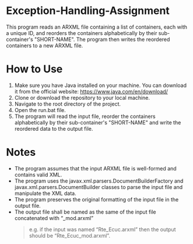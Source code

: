 # Exception-Handling-Assignment
This program reads an ARXML file containing a list of containers, each with a unique ID, and reorders the containers alphabetically by their sub-container's "SHORT-NAME". The program then writes the reordered containers to a new ARXML file.
# How to Use
  1. Make sure you have Java installed on your machine. You can download it from the official website: https://www.java.com/en/download/
  2. Clone or download the repository to your local machine.
  3. Navigate to the root directory of the project.
  4. Open the run.bat file.
  5. The program will read the input file, reorder the containers alphabetically by their sub-container's "SHORT-NAME"
     and write the reordered data to the output file.
# Notes
- The program assumes that the input ARXML file is well-formed and contains valid XML.
- The program uses the javax.xml.parsers.DocumentBuilderFactory and javax.xml.parsers.DocumentBuilder classes to parse the input file and manipulate the XML data.
- The program preserves the original formatting of the input file in the output file.
- The output file shall be named as the same of the input file concatenated with “_mod.arxml”  
  > e.g. if the input was named “Rte_Ecuc.arxml” then the output should be “Rte_Ecuc_mod.arxml”.
